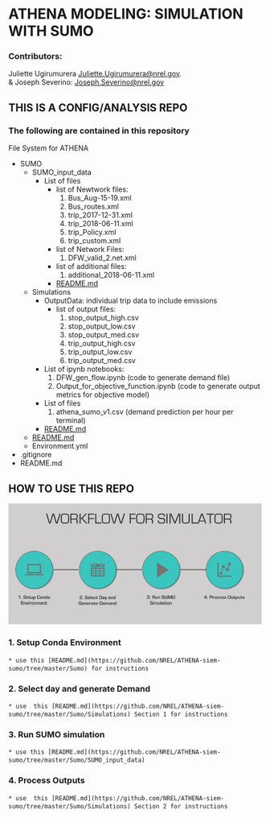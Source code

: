 # ATHENA MODELING: SIMULATION WITH SUMO
### Contributors: 
Juliette Ugirumurera <Juliette.Ugirumurera@nrel.gov>.
<br>
& Joseph Severino: <Joseph.Severino@nrel.gov>

## THIS IS A CONFIG/ANALYSIS REPO

### The following are contained in this repository

File System for ATHENA

+	SUMO
    - SUMO_input_data
       * List of files
            - list of Newtwork files:
                1. Bus_Aug-15-19.xml
                2. Bus_routes.xml
                3. trip_2017-12-31.xml
                4. trip_2018-06-11.xml
                5. trip_Policy.xml
                6. trip_custom.xml
            - list of Network Files:
                1. DFW_valid_2.net.xml
            - list of additional files:
                1. additional_2018-06-11.xml
            - [README.md](https://github.com/NREL/ATHENA-siem-sumo/tree/master/Sumo/SUMO_input_data)
    - Simulations
       * OutputData: individual trip data to include emissions
            - list of output files:
                1. stop_output_high.csv
                2. stop_output_low.csv
                3. stop_output_med.csv
                4. trip_output_high.csv
                5. trip_output_low.csv
                6. trip_output_med.csv
       * List of ipynb notebooks:
            1. DFW_gen_flow.ipynb (code to generate demand file)
            2. Output_for_objective_function.ipynb (code to generate output metrics for objective model)
       * List of files
            1. athena_sumo_v1.csv (demand prediction per hour per terminal)
       * [README.md](https://github.com/NREL/ATHENA-siem-sumo/tree/master/Sumo/Simulations)
    - [README.md](https://github.com/NREL/ATHENA-siem-sumo/tree/master/Sumo)
    - Environment.yml
+	.gitignore
+	README.md

## HOW TO USE THIS REPO

![WorkFlow!](Athena_Workflow.png "How to use this repo")


### 1. Setup Conda Environment
    * use this [README.md](https://github.com/NREL/ATHENA-siem-sumo/tree/master/Sumo) for instructions
    
### 2. Select day and generate Demand
    * use  this [README.md](https://github.com/NREL/ATHENA-siem-sumo/tree/master/Sumo/Simulations) Section 1 for instructions 
### 3. Run SUMO simulation
    * use this [README.md](https://github.com/NREL/ATHENA-siem-sumo/tree/master/Sumo/SUMO_input_data)
### 4. Process Outputs 
    * use  this [README.md](https://github.com/NREL/ATHENA-siem-sumo/tree/master/Sumo/Simulations) Section 2 for instructions 
